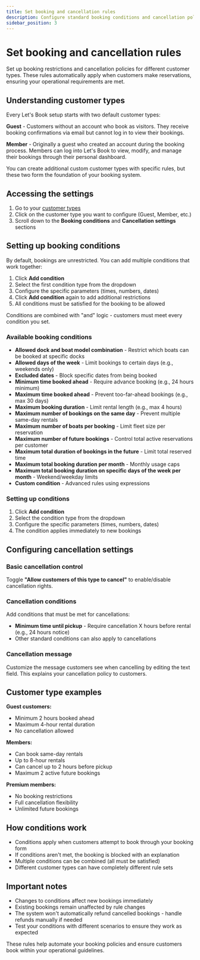 ```yaml
---
title: Set booking and cancellation rules
description: Configure standard booking conditions and cancellation policies for different customer types
sidebar_position: 3
---
```


# Set booking and cancellation rules

Set up booking restrictions and cancellation policies for different customer types. These rules automatically apply when customers make reservations, ensuring your operational requirements are met.

## Understanding customer types

Every Let's Book setup starts with two default customer types:

**Guest** - Customers without an account who book as visitors. They receive booking confirmations via email but cannot log in to view their bookings.

**Member** - Originally a guest who created an account during the booking process. Members can log into Let's Book to view, modify, and manage their bookings through their personal dashboard.

You can create additional custom customer types with specific rules, but these two form the foundation of your booking system.

## Accessing the settings

1. Go to your [customer types](https://dashboard.letsbook.app/customer-types) 
2. Click on the customer type you want to configure (Guest, Member, etc.)
3. Scroll down to the **Booking conditions** and **Cancellation settings** sections

## Setting up booking conditions

By default, bookings are unrestricted. You can add multiple conditions that work together:

1. Click **Add condition**
2. Select the first condition type from the dropdown
3. Configure the specific parameters (times, numbers, dates)
4. Click **Add condition** again to add additional restrictions
5. All conditions must be satisfied for the booking to be allowed

Conditions are combined with "and" logic - customers must meet every condition you set.

### Available booking conditions

- **Allowed dock and boat model combination** - Restrict which boats can be booked at specific docks
- **Allowed days of the week** - Limit bookings to certain days (e.g., weekends only)
- **Excluded dates** - Block specific dates from being booked
- **Minimum time booked ahead** - Require advance booking (e.g., 24 hours minimum)
- **Maximum time booked ahead** - Prevent too-far-ahead bookings (e.g., max 30 days)
- **Maximum booking duration** - Limit rental length (e.g., max 4 hours)
- **Maximum number of bookings on the same day** - Prevent multiple same-day rentals
- **Maximum number of boats per booking** - Limit fleet size per reservation
- **Maximum number of future bookings** - Control total active reservations per customer
- **Maximum total duration of bookings in the future** - Limit total reserved time
- **Maximum total booking duration per month** - Monthly usage caps
- **Maximum total booking duration on specific days of the week per month** - Weekend/weekday limits
- **Custom condition** - Advanced rules using expressions

### Setting up conditions

1. Click **Add condition**
2. Select the condition type from the dropdown
3. Configure the specific parameters (times, numbers, dates)
4. The condition applies immediately to new bookings

## Configuring cancellation settings

### Basic cancellation control

Toggle **"Allow customers of this type to cancel"** to enable/disable cancellation rights.

### Cancellation conditions

Add conditions that must be met for cancellations:

- **Minimum time until pickup** - Require cancellation X hours before rental (e.g., 24 hours notice)
- Other standard conditions can also apply to cancellations

### Cancellation message

Customize the message customers see when cancelling by editing the text field. This explains your cancellation policy to customers.

## Customer type examples

**Guest customers:**
- Minimum 2 hours booked ahead
- Maximum 4-hour rental duration  
- No cancellation allowed

**Members:**
- Can book same-day rentals
- Up to 8-hour rentals
- Can cancel up to 2 hours before pickup
- Maximum 2 active future bookings

**Premium members:**
- No booking restrictions
- Full cancellation flexibility
- Unlimited future bookings

## How conditions work

- Conditions apply when customers attempt to book through your booking form
- If conditions aren't met, the booking is blocked with an explanation
- Multiple conditions can be combined (all must be satisfied)
- Different customer types can have completely different rule sets

## Important notes

- Changes to conditions affect new bookings immediately
- Existing bookings remain unaffected by rule changes
- The system won't automatically refund cancelled bookings - handle refunds manually if needed
- Test your conditions with different scenarios to ensure they work as expected

These rules help automate your booking policies and ensure customers book within your operational guidelines.
